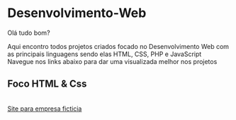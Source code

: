# Desenvolvimento-Web

Olá tudo bom?

Aqui encontro todos projetos criados focado no Desenvolvimento Web com as principais linguagens sendo elas <bold>HTML</bold>, <bold>CSS</bold>, <bold>PHP</bold> e <bold>JavaScript</bold>
<br>
Navegue nos links abaixo para dar uma visualizada melhor nos projetos

<h2>Foco HTML & Css</h2>
<br>
<a href="https://github.com/marcos-rts/site-Vulcan">Site para empresa ficticia</a>